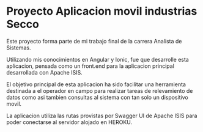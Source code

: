 # Proyecto Aplicacion movil industrias Secco

Este proyecto forma parte de mi trabajo final de la carrera Analista de Sistemas.

Utilizando mis conocimientos en Angular y Ionic, fue que desarrolle esta aplicacion, pensada como un front.end para la aplicacion principal desarrollada con Apache ISIS.

El objetivo principal de esta aplicacion ha sido facilitar una herramienta destinada a el operador en campo para realizar tareas de relevamiento de datos como asi tambien consultas al sistema con tan solo un dispositivo movil.

La aplicacion utiliza las rutas provistas por Swagger UI de Apache ISIS para poder conectarse al servidor alojado en HEROKU.

